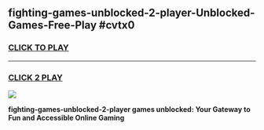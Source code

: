 
## fighting-games-unblocked-2-player-Unblocked-Games-Free-Play #cvtx0
<h3>
<a href="https://us.freeplayer.one?title=fighting-games-unblocked-2-player&ref=9M">CLICK TO PLAY</a></h3>
<hr>

<h3>
<a href="https://us.freeplayer.one?title=fighting-games-unblocked-2-player&ref=9M">CLICK 2 PLAY</a>
  
</h3>

<a href="https://us.freeplayer.one?title=fighting-games-unblocked-2-player&ref=9M"><img src="https://clearcache.store/games.png"></a>


**fighting-games-unblocked-2-player games unblocked: Your Gateway to Fun and Accessible Online Gaming**
